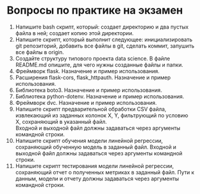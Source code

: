 # Вопросы по практике на экзамен 

1. Напишите bash скрипт, который: создает директорию и два пустых файла в ней; создает копию этой директории. 
2. Напишите скрипт, который выполнит следующее: инициализировать git репозиторий, добавить все файлы в git, сделать коммит, запушить все файлы в origin. 
3. Создайте структуру типового проекта data science. В файле README.md опишите, для чего нужны созданные файлы и папки. 
4. Фреймворк flask. Назначение и пример использования. 
5. Расширения flask-cors, flask_httpauth. Назначение и пример использования. 
6. Библиотека boto3. Назначение и пример использования. 
7. Библиотека python-dotenv. Назначение и пример использования. 
8. Фреймворк dvc. Назначение и пример использования. 
9. Напишите скрипт предварительной обработки CSV файла, извлекающий из заданных колонок X, Y, фильтрующий по условию X, сохраняющий в указанный файл.  
Входной и выходной файл должны задаваться через аргументы командной строки. 
10. Напишите скрипт обучения модели линейной регрессии, сохраняющий обученную модель в заданный файл. 
Входной и выходной файл должны задаваться через аргументы командной строки. 
11. Напишите скрипт тестирования модели линейной регрессии, сохраняющий отчет о полученных метриках в заданный файл. 
Пути к данным, модели и отчету должны задаваться через аргументы командной строки. 
